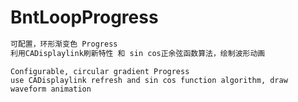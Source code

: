 # BntLoopProgress
``` c#
可配置，环形渐变色 Progress
利用CADisplaylink刷新特性 和 sin cos正余弦函数算法，绘制波形动画
```
```
Configurable, circular gradient Progress 
use CADisplaylink refresh and sin cos function algorithm, draw waveform animation
```
